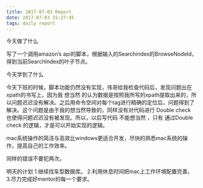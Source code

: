 ```yaml
---
title: 2017-07-03 Report
date: 2017-07-03 15:27:45
tags: daily report
---
```

今天做了什么


写了一个调用amazon’s api的脚本，根据输入的Searchindex的BrowseNodeId，得到当前SearchIndex的叶子节点。


今天学到了什么


今天下班的时候，脚本功能仍然没有实现，伟哥给我检查代码后，发现问题出在xpath的书写上，因为我
想当然
的认为数据是按照我所写的xpath提取出来的，所以问题迟迟没有解决。之后用命令空间对每个tag进行精确的定位后，问题得到了解决。这个问题是由于我的想当然导致的，同样没有对代码进行
Double check
也使得问题迟迟没有被发现。所以，以后写代码
不能想当然
，只有
通过Double check
的逻辑，才是可以开始实现的逻辑。


mac系统操作的简洁与高效比windows更适合开发，尽快的熟悉mac系统的操作，提高自己的工作效率。


同样的错误不要犯两次。


明天的计划
1.继续找车型数据库。
2.利用休息时间把mac上工作环境配置完善。
3.尽力完成好mentor的每一个要求。